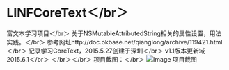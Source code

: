 # LINFCoreText＜/br＞
富文本学习项目＜/br＞
关于NSMutableAttributedString相关的属性设置，用法实践。＜/br＞
参考网址http://doc.okbase.net/qianglong/archive/119421.html＜/br＞
记录学习CoreText，2015.5.27创建于深圳＜/br＞
v1.1版本更新域2015.6.1＜/br＞
＜/br＞＜/br＞
项目截图：＜/br＞
![Image 项目截图](http://raw.github.com/zuolingfeng/LINFCoreText/master/LINFCoreTextTests/screen1.png)

